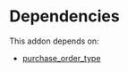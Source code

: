 # Dependencies

This addon depends on:

- [purchase_order_type](https://github.com/bringout/oca-workflow-process)

